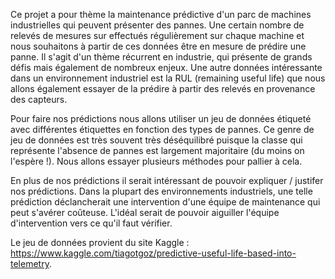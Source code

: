 Ce projet a pour thème la maintenance prédictive d'un parc de machines industrielles qui peuvent présenter des pannes. Une certain nombre de relevés de mesures sur effectués régulièrement sur chaque machine et nous souhaitons à partir de ces données être en mesure de prédire une panne. Il s'agit d'un thème récurrent en industrie, qui présente de grands défis mais également de nombreux enjeux. Une autre données intéressante dans un environnement industriel est la RUL (remaining useful life) que nous allons également essayer de la prédire à partir des relevés en provenance des capteurs.

Pour faire nos prédictions nous allons utiliser un jeu de données étiqueté avec différentes étiquettes en fonction des types de pannes. Ce genre de jeu de données est très souvent très déséquilibré puisque la classe qui représente l'absence de pannes est largement majoritaire (du moins on l'espère !). Nous allons essayer plusieurs méthodes pour pallier à cela.

En plus de nos prédictions il serait intéressant de pouvoir expliquer / justifer nos prédictions. Dans la plupart des environnements industriels, une telle prédiction déclancherait une intervention d'une équipe de maintenance qui peut s'avérer coûteuse. L'idéal serait de pouvoir aiguiller l'équipe d'intervention vers ce qu'il faut vérifier.

Le jeu de données provient du site Kaggle : https://www.kaggle.com/tiagotgoz/predictive-useful-life-based-into-telemetry.
